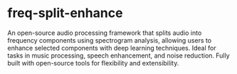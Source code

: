 # freq-split-enhance
An open-source audio processing framework that splits audio into frequency components using spectrogram analysis, allowing users to enhance selected components with deep learning techniques. Ideal for tasks in music processing, speech enhancement, and noise reduction. Fully built with open-source tools for flexibility and extensibility.
